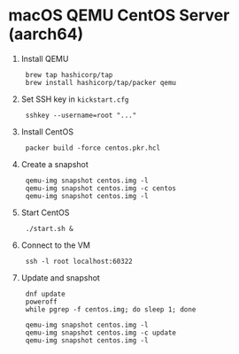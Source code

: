 # macOS QEMU CentOS Server (aarch64)

1. Install QEMU

		brew tap hashicorp/tap
		brew install hashicorp/tap/packer qemu

1. Set SSH key in `kickstart.cfg`

		sshkey --username=root "..."

1. Install CentOS

		packer build -force centos.pkr.hcl

1. Create a snapshot

		qemu-img snapshot centos.img -l
		qemu-img snapshot centos.img -c centos
		qemu-img snapshot centos.img -l

1. Start CentOS

		./start.sh &

1. Connect to the VM

		ssh -l root localhost:60322

1. Update and snapshot

		dnf update
		poweroff
		while pgrep -f centos.img; do sleep 1; done

		qemu-img snapshot centos.img -l
		qemu-img snapshot centos.img -c update
		qemu-img snapshot centos.img -l
